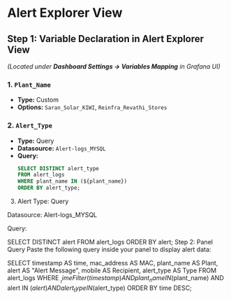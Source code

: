 # Alert Explorer View

## Step 1: Variable Declaration in Alert Explorer View
_(Located under **Dashboard Settings → Variables Mapping** in Grafana UI)_

### 1. `Plant_Name`
- **Type:** Custom  
- **Options:** `Saran_Solar_KIWI`, `Reinfra_Revathi_Stores`

### 2. `Alert_Type`
- **Type:** Query  
- **Datasource:** `Alert-logs_MYSQL`  
- **Query:**
  ```sql
  SELECT DISTINCT alert_type 
  FROM alert_logs 
  WHERE plant_name IN (${plant_name}) 
  ORDER BY alert_type;
3. Alert
Type: Query

Datasource: Alert-logs_MYSQL

Query:

SELECT DISTINCT alert 
FROM alert_logs 
ORDER BY alert;
Step 2: Panel Query
Paste the following query inside your panel to display alert data:

SELECT 
  timestamp AS time, 
  mac_address AS MAC, 
  plant_name AS Plant, 
  alert AS "Alert Message", 
  mobile AS Recipient, 
  alert_type AS Type 
FROM alert_logs 
WHERE 
  $__timeFilter(timestamp) 
  AND plant_name IN ($plant_name) 
  AND alert IN ($alert) 
  AND alert_type IN ($alert_type) 
ORDER BY time DESC;
